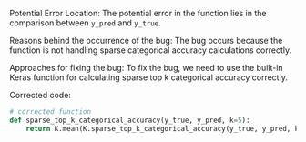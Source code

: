 Potential Error Location:
The potential error in the function lies in the comparison between `y_pred` and `y_true`. 

Reasons behind the occurrence of the bug:
The bug occurs because the function is not handling sparse categorical accuracy calculations correctly. 

Approaches for fixing the bug:
To fix the bug, we need to use the built-in Keras function for calculating sparse top k categorical accuracy correctly.

Corrected code:
```python
# corrected function
def sparse_top_k_categorical_accuracy(y_true, y_pred, k=5):
    return K.mean(K.sparse_top_k_categorical_accuracy(y_true, y_pred, k))
```
